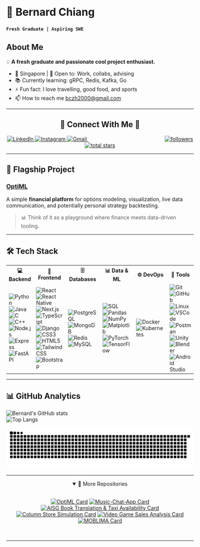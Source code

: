 <!-- Short Intro/ Summary -->

# 🦥 Bernard Chiang
  **`Fresh Graduate | Aspiring SWE`**

## About Me
💡 **A fresh graduate and passionate cool project enthusiast.**  
- 📍 Singapore | 🔎 Open to: Work, collabs, advising  
- 📚 Currently learning: gRPC, Redis, Kafka, Go  
- ⚡ Fun fact: I love travelling, good food, and sports
- 📫 How to reach me [bczh2000@gmail.com](mailto:bczh2000@gmail.com)


---

<!-- Socials -->

<h2 align="center">🤝 Connect With Me 🤝</h2>
<p align="center">
  <a href="https://www.linkedin.com/in/bernard-chiang-38b101206/" target="blank">
    <img src="https://skillicons.dev/icons?i=linkedin" alt="LinkedIn" />
  </a>
  <a href="https://www.instagram.com/bc00827" target="blank">
    <img src="https://skillicons.dev/icons?i=instagram" alt="Instagram" />
  </a>
  <a href="mailto:bczh2000@gmail.com">
      <img src="https://skillicons.dev/icons?i=gmail" alt="Gmail" />
  </a>
  <img src="data:image/gif;base64,R0lGODlhAQABAIAAAAAAAP///ywAAAAAAQABAAACAUwAOw==" width="40%" height="1" alt=""/>
  <a href="https://github.com/Kazurl?tab=followers">
       <img alt="followers" title="Follow me on Github" src="https://custom-icon-badges.demolab.com/github/followers/Kazurl?color=236ad3&labelColor=1155ba&style=for-the-badge&logo=person-add&label=Follow&logoColor=white"/>
  </a>
    <a href="https://github.com/Kazurl?tab=repositories&sort=stargazers">
       <img alt="total stars" title="Total stars on GitHub" src="https://custom-icon-badges.demolab.com/github/stars/Kazurl?color=55960c&style=for-the-badge&labelColor=488207&logo=star"/>
    </a>
</p>


---


## 🚀 Flagship Project

### [OptiML](https://github.com/Kazurl/OptiML)
A simple **financial platform** for options modeling, visualization, live data communication, and potentially personal strategy backtesting.  
> 📊 Think of it as a playground where finance meets data-driven tooling.  


---


<!-- Skills -->

## 🛠️ Tech Stack

<table>
  <tr>
    <th>💻 Backend</th>
    <th>🎨 Frontend</th>
    <th>🗄️ Databases</th>
    <th>📊 Data & ML</th>
    <th>⚙️ DevOps</th>
    <th>🧰 Tools</th>
  </tr>
  <tr>
    <td>
      <img src="https://img.shields.io/badge/Python-3776AB?logo=python&logoColor=white" alt="Python" title="Python"><br>
      <img src="https://img.shields.io/badge/Java-ED8B00?logo=openjdk&logoColor=white" alt="Java" title="Java"><br>
      <img src="https://img.shields.io/badge/C-00599C?logo=c&logoColor=white" alt="C" title="C"><br>
      <img src="https://img.shields.io/badge/C++-00599C?logo=cplusplus&logoColor=white" alt="C++" title="C++"><br>
      <img src="https://img.shields.io/badge/Node.js-339933?logo=node.js&logoColor=white" alt="Node.js" title="Node.js"><br>
      <img src="https://img.shields.io/badge/Express-000000?logo=express&logoColor=white" alt="Express" title="Express"><br>
      <img src="https://img.shields.io/badge/FastAPI-009688?logo=fastapi&logoColor=white" alt="FastAPI" title="FastAPI">
    </td>
    <td>
      <img src="https://img.shields.io/badge/React-20232A?logo=react&logoColor=61DAFB" alt="React" title="React"><br>
      <img src="https://img.shields.io/badge/React_Native-20232A?logo=react&logoColor=61DAFB" alt="React Native" title="React Native"><br>
      <img src="https://img.shields.io/badge/Next.js-000000?logo=nextdotjs&logoColor=white" alt="Next.js" title="Next.js"><br>
      <img src="https://img.shields.io/badge/TypeScript-007ACC?logo=typescript&logoColor=white" alt="TypeScript" title="TypeScript"><br>
      <img src="https://img.shields.io/badge/Django-092E20?logo=django&logoColor=white" alt="Django" title="Django"><br>
      <img src="https://img.shields.io/badge/CSS-1572B6?logo=css3&logoColor=white" alt="CSS3" title="CSS3"><br>
      <img src="https://img.shields.io/badge/HTML-239120?logo=html5&logoColor=white" alt="HTML5" title="HTML5"><br>
      <img src="https://img.shields.io/badge/Tailwind_CSS-06B6D4?logo=tailwindcss&logoColor=white" alt="Tailwind CSS" title="Tailwind CSS"><br>
      <img src="https://img.shields.io/badge/Bootstrap-563D7C?logo=bootstrap&logoColor=white" alt="Bootstrap" title="Bootstrap">
    </td>
    <td>
      <img src="https://img.shields.io/badge/PostgreSQL-316192?logo=postgresql&logoColor=white" alt="PostgreSQL" title="PostgreSQL"><br>
      <img src="https://img.shields.io/badge/MongoDB-4EA94B?logo=mongodb&logoColor=white" alt="MongoDB" title="MongoDB"><br>
      <img src="https://img.shields.io/badge/Redis-DC382D?logo=redis&logoColor=white" alt="Redis" title="Redis"><br>
      <img src="https://img.shields.io/badge/MySQL-005C84?logo=mysql&logoColor=white" alt="MySQL" title="MySQL">
    </td>
    <td>
      <img src="https://img.shields.io/badge/SQL-003B57?logo=postgresql&logoColor=white" alt="SQL" title="SQL"><br>
      <img src="https://img.shields.io/badge/Pandas-150458?logo=pandas&logoColor=white" alt="Pandas" title="Pandas"><br>
      <img src="https://img.shields.io/badge/NumPy-013243?logo=numpy&logoColor=white" alt="NumPy" title="NumPy"><br>
      <img src="https://img.shields.io/badge/Matplotlib-000000?logo=matplotlib&logoColor=white" alt="Matplotlib" title="Matplotlib"><br>
      <img src="https://img.shields.io/badge/PyTorch-EE4C2C?logo=pytorch&logoColor=white" alt="PyTorch" title="PyTorch"><br>
      <img src="https://img.shields.io/badge/TensorFlow-FF6F00?logo=tensorflow&logoColor=white" alt="TensorFlow" title="TensorFlow">
    </td>
    <td>
      <img src="https://img.shields.io/badge/Docker-2496ED?logo=docker&logoColor=white" alt="Docker" title="Docker"><br>
      <img src="https://img.shields.io/badge/Kubernetes-326CE5?logo=kubernetes&logoColor=white" alt="Kubernetes" title="Kubernetes">
    </td>
    <td>
      <img src="https://img.shields.io/badge/Git-F05032?logo=git&logoColor=white" alt="Git" title="Git"><br>
      <img src="https://img.shields.io/badge/GitHub-181717?logo=github&logoColor=white" alt="GitHub" title="GitHub"><br>
      <img src="https://img.shields.io/badge/Linux-FCC624?logo=linux&logoColor=black" alt="Linux" title="Linux"><br>
      <img src="https://img.shields.io/badge/VSCode-0078D4?logo=visual-studio-code&logoColor=white" alt="VSCode" title="VSCode"><br>
      <img src="https://img.shields.io/badge/Postman-FF6C37?logo=postman&logoColor=white" alt="Postman" title="Postman"><br>
      <img src="https://img.shields.io/badge/Unity-000000?logo=unity&logoColor=white" alt="Unity" title="Unity"><br>
      <img src="https://img.shields.io/badge/Blender-F5792A?logo=blender&logoColor=white" alt="Blender" title="Blender"><br>
      <img src="https://img.shields.io/badge/Android_Studio-3DDC84?logo=android-studio&logoColor=white" alt="Android Studio" title="Android Studio">
    </td>
  </tr>
</table>


---


<!-- Github Analytics -->

## 📊 GitHub Analytics

![Bernard's GitHub stats](https://github-readme-stats-green-mu-56.vercel.app/api?username=Kazurl&show_icons=true&theme=radical)  
![Top Langs](https://github-readme-stats-green-mu-56.vercel.app/api/top-langs/?username=Kazurl&layout=compact&theme=radical&cache_seconds=86400)

<!--
![WakaTime stats](https://github-readme-stats.vercel.app/api/wakatime?username=Kazurl&theme=radical)
-->

<!--Contributions-->


<p align="center">
  <a href="https://github.com/kazurl">
     <img alt="github-snake" src="https://github.com/Kazurl/Kazurl/blob/output/github-contribution-grid-snake-dark.svg" title="🐍 Contributions" />
  </a>
</p>


---


<!-- Repositories -->

<details open align="center">
  <summary>📁 More Repositories</summary>
  <br>
    <p align="center">
    
[![OptiML Card](https://github-readme-stats-green-mu-56.vercel.app/api/pin/?username=kazurl&repo=optiml&theme=radical)](https://github.com/kazurl/optiml)
[![Music-Chat-App Card](https://github-readme-stats-green-mu-56.vercel.app/api/pin/?username=kazurl&repo=music-chat-app&theme=radical)](https://github.com/Kazurl/music-chat-app)
[![AISG Book Translation & Taxi Availability Card](https://github-readme-stats-green-mu-56.vercel.app/api/pin/?username=kazurl&repo=AISG-Book-Translation-and-Taxi-Availability&theme=radical)](https://github.com/kazurl/AISG-Book-Translation-and-Taxi-Availability)
[![Column Store Simulation Card](https://github-readme-stats-green-mu-56.vercel.app/api/pin/?username=Armaan-Goel-NTU&repo=SC4023-Project&theme=radical)](https://github.com/Armaan-Goel-NTU/SC4023-Project)
[![Video Game Sales Analysis Card](https://github-readme-stats-green-mu-56.vercel.app/api/pin/?username=kazurl&repo=Video-Game-Sales-Analysis&theme=radical)](https://github.com/kazurl/Video-Game-Sales-Analysis)
[![MOBLIMA Card](https://github-readme-stats-green-mu-56.vercel.app/api/pin/?username=kazurl&repo=MOBLIMA&theme=radical)](https://github.com/kazurl/MOBLIMA)
    </p>
  </br>
</details>

---
